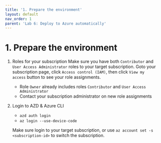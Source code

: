 ```yaml
---
title: '1. Prepare the environment'
layout: default
nav_order: 1
parent: 'Lab 6: Deploy to Azure automatically'
---
```


# 1. Prepare the environment

1. Roles for your subscription
   Make sure you have both `Contributor` and `User Access Administrator` roles to your target subscription.
   Goto your subscription page, click `Access control (IAM)`, then click `View my access` button to see your role assignments.
   - Role `Owner` already includes roles `Contributor` and `User Access Administrator`
   - Contact your subscription administrator on new role assignments

1. Login to AZD & Azure CLI
   - `azd auth login`
   - `az login --use-device-code`

   Make sure login to your target subscription, or use `az account set -s <subscription-id>` to switch the subscription.


